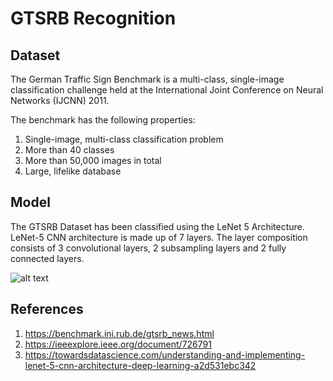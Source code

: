 # GTSRB Recognition
## Dataset
The German Traffic Sign Benchmark is a multi-class, single-image classification challenge held at the International Joint Conference on Neural Networks (IJCNN) 2011. 

The benchmark has the following properties:
1. Single-image, multi-class classification problem
2. More than 40 classes
3. More than 50,000 images in total
4. Large, lifelike database

## Model
The GTSRB Dataset has been classified using the LeNet 5 Architecture.
LeNet-5 CNN architecture is made up of 7 layers. The layer composition consists of 3 convolutional layers, 2 subsampling layers and 2 fully connected layers.

![alt text](https://github.com/niranjana98/GTSRB-Recognition/blob/main/Model.png)
## References
1. https://benchmark.ini.rub.de/gtsrb_news.html
2. https://ieeexplore.ieee.org/document/726791
3. https://towardsdatascience.com/understanding-and-implementing-lenet-5-cnn-architecture-deep-learning-a2d531ebc342
